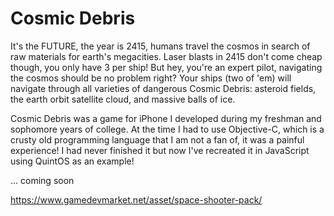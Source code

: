 # Cosmic Debris

It's the FUTURE, the year is 2415, humans travel the cosmos in search of raw materials for earth's megacities. Laser blasts in 2415 don't come cheap though, you only have 3 per ship! But hey, you're an expert pilot, navigating the cosmos should be no problem right? Your ships (two of 'em) will navigate through all varieties of dangerous Cosmic Debris: asteroid fields, the earth orbit satellite cloud, and massive balls of ice.

Cosmic Debris was a game for iPhone I developed during my freshman and sophomore years of college. At the time I had to use Objective-C, which is a crusty old programming language that I am not a fan of, it was a painful experience! I had never finished it but now I've recreated it in JavaScript using QuintOS as an example!

... coming soon

https://www.gamedevmarket.net/asset/space-shooter-pack/
